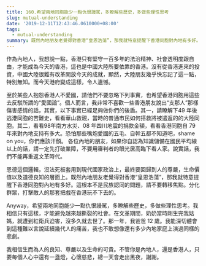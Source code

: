 ```yaml
---
title: 160.希望兩地同胞能少一點仇恨謾駡，多瞭解些歷史，多做些理性思考
slug: mutual-understanding
date: '2019-12-11T12:43:46.0610000+08:00'
tags:
  - mutual-understanding
summary: 既然內地朋友老覺得對香港“皇恩浩蕩”，那我就特意提醒下香港同胞對內地有多好。
---
```

作為內地人，我想說一點，香港只有堅守一百多年的法治精神、社會透明度跟自由，才能成為今天的香港，這也是中國大陸所要依靠的香港。沒有從香港進來的投資，中國大陸很難有改革開放今天的成就，顯然，大陸朋友幾乎快忘記了這一點，特別無知。而今天港府變成這樣，令人遺憾。

至於某些人抱怨香港人不愛國，請他們不要忽略下列事實，也希望香港同胞用這些去反駁所謂的“愛國論”。個人而言，我非常不喜歡一些香港朋友說出“支那人”那樣傷害感情的話，其實，以下事實已經足夠做你們的後盾。其一，請瞭解下49 年後逃港同胞的苦難史，看看華山救親，當時的普通市民如何搭救將被遣返的的大陸同胞。其二，看看98年南方水災、08 年四川地震的捐款金額，看看香港同胞自 79 年來對內地支持有多大。恐怕那些嘴炮愛國的五毛、自幹五都不知道吧，shame on you，你們應該汗顏。 各位內地的朋友，如果你自認為知識儲備在國民平均線以上的話，請一定先打破業障，不要用審判者的眼光居高臨下看人家。說實話，我們不能再重返文革時代。 

恩德這個邏輯，沒法死板套用到現代國家政治上，最終要回歸到人的尊嚴，生命價值以及道德良知的層面上。既然內地朋友老覺得對香港“皇恩浩蕩”，那我就特意提醒下香港同胞對內地有多好。這根本不是民族認同的問題，請不要轉移焦點。分化群眾，打擊敵人的那套把戲在香港玩不下去的。

 Anyway，希望兩地同胞能少一點仇恨謾駡，多瞭解些歷史，多做些理性思考。我相信只有這樣，才能避免越來越撕裂的社會。在文革期間，奶奶當時剛生完我姑媽，就遭到紅衛兵迫害，沒多久就去世了。那一年，我爸爸 12 歲。我能深切體會到這種難以言說延續幾代人的痛苦，我也不敢想像還有多少內地家庭上演過同樣的悲劇。

我相信生而為人的良知、尊嚴以及生命的可貴。不管你是內地人，還是香港人，只要每個人心中還有一盞燈，心懷慈悲，總一天會走出黑夜，謝謝。
